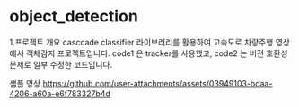 # object_detection
1.프로젝트 개요
casccade classifier 라이브러리를 활용하여 고속도로 차량주행 영상에서 객체감지 프로젝트입니다.
code1 은 tracker를 사용했고, code2 는 버전 호환성문제로 일부 수정한 코드입니다. 


샘플 영상
https://github.com/user-attachments/assets/03949103-bdaa-4206-a60a-e6f783327b4d

